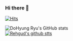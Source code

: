 ### Hi there 👋

<!--
**DoHyungRyu/DoHyungRyu** is a ✨ _special_ ✨ repository because its `README.md` (this file) appears on your GitHub profile.

Here are some ideas to get you started:
- Blockchain
- 🔭 I’m currently working on ...
- 🌱 I’m currently learning ...
- 👯 I’m looking to collaborate on ...
- 🤔 I’m looking for help with ...
- 💬 Ask me about ...
- 📫 How to reach me: ...
- 😄 Pronouns: ...
- ⚡ Fun fact: ...
-->


[![Hits](https://hits.sh/github.com/Rehgud.svg?style=for-the-badge&color=d7f6cb&labelColor=ffffff)](https://hits.sh/github.com/Rehgud/)

![DoHyung Ryu's GitHub stats](https://github-readme-stats.vercel.app/api?username=Rehgud&show_icons=true&theme=Lighthighcontrast)   
[![Rehgud's github stts](https://github-readme-stats.vercel.app/api/top-langs/?username=Rehgud&show_icons=true&hide_border=true&title_color=004386&icon_color=004386&layout=compact)](https://github.com/Rehgud)
